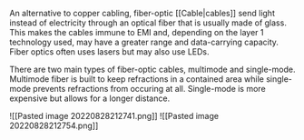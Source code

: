 An alternative to copper cabling, fiber-optic [[Cable|cables]] send light instead of electricity through an optical fiber that is usually made of glass. This makes the cables immune to EMI and, depending on the layer 1 technology used, may have a greater range and data-carrying capacity. Fiber optics often uses lasers but may also use LEDs.

There are two main types of fiber-optic cables, multimode and single-mode. Multimode fiber is built to keep refractions in a contained area while single-mode prevents refractions from occuring at all. Single-mode is more expensive but allows for a longer distance.

![[Pasted image 20220828212741.png]]
![[Pasted image 20220828212754.png]]
